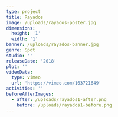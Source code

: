 ```yaml
---
type: project
title: Rayados
image: /uploads/rayados-poster.jpg
dimensions:
  height: '1'
  width: '1'
banner: /uploads/rayados-banner.jpg
genre: Spot
studio: ''
releaseDate: '2018'
plot: ''
videoData:
  type: vimeo
  url: 'https://vimeo.com/163721649'
activities: ''
beforeAfterImages:
  - after: /uploads/rayados1-after.png
    before: /uploads/rayados1-before.png
---
```


